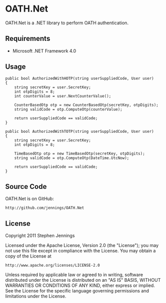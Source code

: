 OATH.Net
====================

OATH.Net is a .NET library to perform OATH authentication.


## Requirements

* Microsoft .NET Framework 4.0


## Usage

    public bool AuthorizedWithHOTP(string userSuppliedCode, User user)
    {
        string secretKey = user.SecretKey;
        int otpDigits = 8;
        int counterValue = user.NextCounterValue();

        CounterBasedOtp otp = new CounterBasedOtp(secretKey, otpDigits);
        string validCode = otp.ComputeOtp(counterValue);

        return userSuppliedCode == validCode;
    }

    public bool AuthorizedWithTOTP(string userSuppliedCode, User user)
    {
        string secretKey = user.SecretKey;
        int otpDigits = 8;

        TimeBasedOtp otp = new TimeBasedOtp(secretKey, otpDigits);
        string validCode = otp.ComputeOtp(DateTime.UtcNow);

        return userSuppliedCode == validCode;
    }


## Source Code

OATH.Net is on GitHub:

    http://github.com/jennings/OATH.Net


## License

Copyright 2011 Stephen Jennings

Licensed under the Apache License, Version 2.0 (the "License");
you may not use this file except in compliance with the License.
You may obtain a copy of the License at

    http://www.apache.org/licenses/LICENSE-2.0

Unless required by applicable law or agreed to in writing, software
distributed under the License is distributed on an "AS IS" BASIS,
WITHOUT WARRANTIES OR CONDITIONS OF ANY KIND, either express or implied.
See the License for the specific language governing permissions and
limitations under the License.
